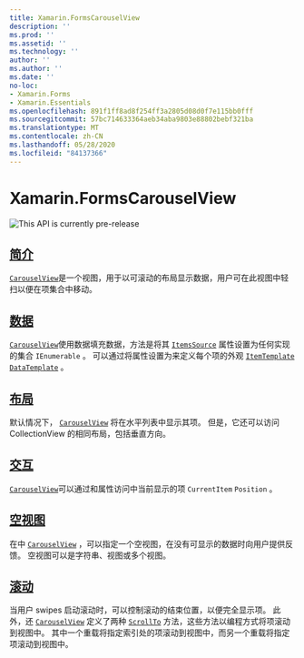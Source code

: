 ```yaml
---
title: Xamarin.FormsCarouselView
description: ''
ms.prod: ''
ms.assetid: ''
ms.technology: ''
author: ''
ms.author: ''
ms.date: ''
no-loc:
- Xamarin.Forms
- Xamarin.Essentials
ms.openlocfilehash: 891f1ff8ad8f254ff3a2805d08d0f7e115bb0fff
ms.sourcegitcommit: 57bc714633364aeb34aba9803e88802bebf321ba
ms.translationtype: MT
ms.contentlocale: zh-CN
ms.lasthandoff: 05/28/2020
ms.locfileid: "84137366"
---
```

# <a name="xamarinforms-carouselview"></a>Xamarin.FormsCarouselView

![](~/media/shared/preview.png "This API is currently pre-release")

## <a name="introduction"></a>[简介](introduction.md)

[`CarouselView`](xref:Xamarin.Forms.CarouselView)是一个视图，用于以可滚动的布局显示数据，用户可在此视图中轻扫以便在项集合中移动。

## <a name="data"></a>[数据](populate-data.md)

[`CarouselView`](xref:Xamarin.Forms.CarouselView)使用数据填充数据，方法是将其 [`ItemsSource`](xref:Xamarin.Forms.ItemsView.ItemsSource) 属性设置为任何实现的集合 `IEnumerable` 。 可以通过将属性设置为来定义每个项的外观 [`ItemTemplate`](xref:Xamarin.Forms.ItemsView.ItemTemplate) [`DataTemplate`](xref:Xamarin.Forms.DataTemplate) 。

## <a name="layout"></a>[布局](layout.md)

默认情况下， [`CarouselView`](xref:Xamarin.Forms.CarouselView) 将在水平列表中显示其项。 但是，它还可以访问 CollectionView 的相同布局，包括垂直方向。

## <a name="interaction"></a>[交互](interaction.md)

[`CarouselView`](xref:Xamarin.Forms.CarouselView)可以通过和属性访问中当前显示的项 `CurrentItem` `Position` 。

## <a name="empty-views"></a>[空视图](emptyview.md)

在中 [`CarouselView`](xref:Xamarin.Forms.CarouselView) ，可以指定一个空视图，在没有可显示的数据时向用户提供反馈。 空视图可以是字符串、视图或多个视图。

## <a name="scrolling"></a>[滚动](scrolling.md)

当用户 swipes 启动滚动时，可以控制滚动的结束位置，以便完全显示项。 此外，还 [`CarouselView`](xref:Xamarin.Forms.CarouselView) 定义了两种 [`ScrollTo`](xref:Xamarin.Forms.ItemsView.ScrollTo*) 方法，这些方法以编程方式将项滚动到视图中。 其中一个重载将指定索引处的项滚动到视图中，而另一个重载将指定项滚动到视图中。
